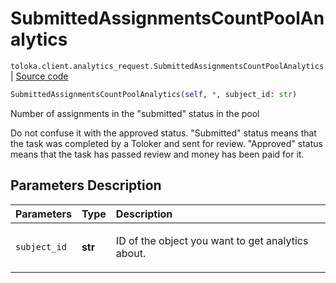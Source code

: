 # SubmittedAssignmentsCountPoolAnalytics
`toloka.client.analytics_request.SubmittedAssignmentsCountPoolAnalytics` | [Source code](https://github.com/Toloka/toloka-kit/blob/v1.1.0.post1/src/client/analytics_request.py#L76)

```python
SubmittedAssignmentsCountPoolAnalytics(self, *, subject_id: str)
```

Number of assignments in the "submitted" status in the pool


Do not confuse it with the approved status.
"Submitted" status means that the task was completed by a Toloker and sent for review.
"Approved" status means that the task has passed review and money has been paid for it.

## Parameters Description

| Parameters | Type | Description |
| :----------| :----| :-----------|
`subject_id`|**str**|<p>ID of the object you want to get analytics about.</p>
